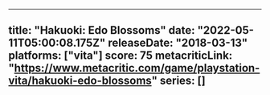 
---
title: "Hakuoki: Edo Blossoms"
date: "2022-05-11T05:00:08.175Z"
releaseDate: "2018-03-13"
platforms: ["vita"]
score: 75
metacriticLink: "https://www.metacritic.com/game/playstation-vita/hakuoki-edo-blossoms"
series: []
---
